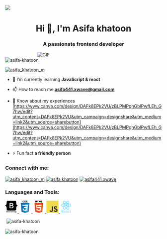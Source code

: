 <img  src="https://github.com/Asifa-khatoon/Asifa-khatoon-/blob/main/Ak.jpg"> 

<h1 align="center">Hi 👋, I'm Asifa khatoon</h1>
<h3 align="center">A passionate frontend developer</h3>
<img align="right" width="400" src="https://cdn.dribbble.com/users/4055494/screenshots/15215756/media/d2b66c4ca0192aa26d103448b3d1518b.gif" alt="GIF">

<p align="left"> <img
        src="https://komarev.com/ghpvc/?username=asifa-khatoon&label=Profile%20views&color=0e75b6&style=flat"
        alt="asifa-khatoon" /> </p>

<p align="left"> <a href="https://twitter.com/asifa_khatoon_m" target="blank"><img
            src="https://img.shields.io/twitter/follow/asifa_khatoon_m?logo=twitter&style=for-the-badge"
            alt="asifa_khatoon_m" /></a> </p>

- 🌱 I’m currently learning **JavaScript & react**

- 📫 How to reach me **asifa441.xwave@gmail.com**

- 📄 Know about my experiences
[https://www.canva.com/design/DAFk8EPk2VU/zBLPMPqhGblPwfLEh_G7hw/edit?utm_content=DAFk8EPk2VU&utm_campaign=designshare&utm_medium=link2&utm_source=sharebutton](https://www.canva.com/design/DAFk8EPk2VU/zBLPMPqhGblPwfLEh_G7hw/edit?utm_content=DAFk8EPk2VU&utm_campaign=designshare&utm_medium=link2&utm_source=sharebutton)

- ⚡ Fun fact **a friendly person**

<h3 align="left">Connect with me:</h3>
<p align="left">
    <a href="https://twitter.com/asifa_khatoon_m" target="blank"><img align="center"
            src="https://raw.githubusercontent.com/rahuldkjain/github-profile-readme-generator/master/src/images/icons/Social/twitter.svg"
            alt="asifa_khatoon_m" height="30" width="40" /></a>
    <a href="https://linkedin.com/in/asifa khatoon" target="blank"><img align="center"
            src="https://raw.githubusercontent.com/rahuldkjain/github-profile-readme-generator/master/src/images/icons/Social/linked-in-alt.svg"
            alt="asifa khatoon" height="30" width="40" /></a>
    <a href="https://instagram.com/asifa441.xwave" target="blank"><img align="center"
            src="https://raw.githubusercontent.com/rahuldkjain/github-profile-readme-generator/master/src/images/icons/Social/instagram.svg"
            alt="asifa441.xwave" height="30" width="40" /></a>
</p>

<h3 align="left">Languages and Tools:</h3>
<p align="left"> <a href="https://getbootstrap.com" target="_blank" rel="noreferrer"> <img
            src="https://raw.githubusercontent.com/devicons/devicon/master/icons/bootstrap/bootstrap-plain-wordmark.svg"
            alt="bootstrap" width="40" height="40" /> </a> <a href="https://www.w3schools.com/css/" target="_blank"
        rel="noreferrer"> <img
            src="https://raw.githubusercontent.com/devicons/devicon/master/icons/css3/css3-original-wordmark.svg"
            alt="css3" width="40" height="40" /> </a> <a href="https://www.w3.org/html/" target="_blank"
        rel="noreferrer"> <img
            src="https://raw.githubusercontent.com/devicons/devicon/master/icons/html5/html5-original-wordmark.svg"
            alt="html5" width="40" height="40" /> </a> <a href="https://developer.mozilla.org/en-US/docs/Web/JavaScript"
        target="_blank" rel="noreferrer"> <img
            src="https://raw.githubusercontent.com/devicons/devicon/master/icons/javascript/javascript-original.svg"
            alt="javascript" width="40" height="40" /> </a> <a href="https://reactjs.org/" target="_blank"
        rel="noreferrer"> <img
            src="https://raw.githubusercontent.com/devicons/devicon/master/icons/react/react-original-wordmark.svg"
            alt="react" width="40" height="40" /> </a> </p>

<p>&nbsp;<img align="center"
        src="https://github-readme-stats.vercel.app/api?username=asifa-khatoon&show_icons=true&locale=en"
        alt="asifa-khatoon" /></p>

<p><img align="center" src="https://github-readme-streak-stats.herokuapp.com/?user=asifa-khatoon&"
        alt="asifa-khatoon" /></p>
